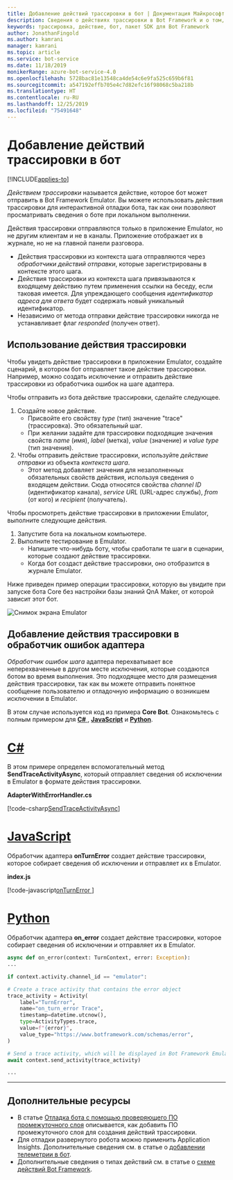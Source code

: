 ```yaml
---
title: Добавление действий трассировки в бот | Документация Майкрософт
description: Сведения о действиях трассировки в Bot Framework и о том, как их использовать.
keywords: трассировка, действие, бот, пакет SDK для Bot Framework
author: JonathanFingold
ms.author: kamrani
manager: kamrani
ms.topic: article
ms.service: bot-service
ms.date: 11/18/2019
monikerRange: azure-bot-service-4.0
ms.openlocfilehash: 5728bac81e13548ca4de54c6e9fa525c659b6f81
ms.sourcegitcommit: a547192effb705e4c7d82efc16f98068c5ba218b
ms.translationtype: HT
ms.contentlocale: ru-RU
ms.lasthandoff: 12/25/2019
ms.locfileid: "75491648"
---
```

# <a name="add-trace-activities-to-your-bot"></a>Добавление действий трассировки в бот

[!INCLUDE[applies-to](../includes/applies-to.md)]

<!-- What is it and why use it -->

_Действием трассировки_ называется действие, которое бот может отправить в Bot Framework Emulator.
Вы можете использовать действия трассировки для интерактивной отладки бота, так как они позволяют просматривать сведения о боте при локальном выполнении.

<!-- Details -->

Действия трассировки отправляются только в приложение Emulator, но не другим клиентам и не в каналы.
Приложение отображает их в журнале, но не на главной панели разговора.

- Действия трассировки из контекста шага отправляются через _обработчики действий отправки_, которые зарегистрированы в контексте этого шага.
- Действия трассировки из контекста шага привязываются к входящему действию путем применения ссылки на беседу, если таковая имеется.
  Для упреждающего сообщения _идентификатор адреса для ответа_ будет содержать новый уникальный идентификатор.
- Независимо от метода отправки действие трассировки никогда не устанавливает флаг _responded_ (получен ответ).

## <a name="to-use-a-trace-activity"></a>Использование действия трассировки

Чтобы увидеть действие трассировки в приложении Emulator, создайте сценарий, в котором бот отправляет такое действие трассировки. Например, можно создать исключение и отправить действие трассировки из обработчика ошибок на шаге адаптера.

Чтобы отправить из бота действие трассировки, сделайте следующее.

1. Создайте новое действие.
   - Присвойте его свойству _type_ (тип) значение "trace" (трассировка). Это обязательный шаг.
   - При желании задайте для трассировки подходящие значения свойств _name_ (имя), _label_ (метка), _value_ (значение) и _value type_ (тип значения).
1. Чтобы отправить действие трассировки, используйте _действие отправки_ из объекта _контекста шага_.
   - Этот метод добавляет значения для незаполненных обязательных свойств действия, используя сведения о входящем действии.
     Сюда относятся свойства _channel ID_ (идентификатор канала), _service URL_ (URL-адрес службы), _from_ (от кого) и _recipient_ (получатель).

Чтобы просмотреть действие трассировки в приложении Emulator, выполните следующие действия.

1. Запустите бота на локальном компьютере.
1. Выполните тестирование в Emulator.
   - Напишите что-нибудь боту, чтобы сработали те шаги в сценарии, которые создают действие трассировки.
   - Когда бот создаст действие трассировки, оно отобразится в журнале Emulator.

Ниже приведен пример операции трассировки, которую вы увидите при запуске бота Core без настройки базы знаний QnA Maker, от которой зависит этот бот.

![Снимок экрана Emulator](./media/using-trace-activities.png)

## <a name="add-a-trace-activity-to-the-adapters-on-error-handler"></a>Добавление действия трассировки в обработчик ошибок адаптера

_Обработчик ошибок шага_ адаптера перехватывает все неперехваченные в другом месте исключения, которые создаются ботом во время выполнения.
Это подходящее место для размещения действия трассировки, так как вы можете отправить понятное сообщение пользователю и отладочную информацию о возникшем исключении в Emulator.

В этом случае используется код из примера **Core Bot**. Ознакомьтесь с полным примером для [**C#** ](https://aka.ms/cs-core-sample), [**JavaScript**](https://aka.ms/js-core-sample) и [**Python**](https://aka.ms/py-core-sample).

# <a name="ctabcsharp"></a>[C#](#tab/csharp)

В этом примере определен вспомогательный метод **SendTraceActivityAsync**, который отправляет сведения об исключении в Emulator в формате действия трассировки.

**AdapterWithErrorHandler.cs**

[!code-csharp[SendTraceActivityAsync](~/../BotBuilder-Samples/samples/csharp_dotnetcore/13.core-bot/AdapterWithErrorHandler.cs?range=16-51&highlight=33-34)]

# <a name="javascripttabjavascript"></a>[JavaScript](#tab/javascript)

Обработчик адаптера **onTurnError** создает действие трассировки, которое собирает сведения об исключении и отправляет их в Emulator.

**index.js**

[!code-javascript[onTurnError ](~/../BotBuilder-Samples/samples/javascript_nodejs/13.core-bot/index.js?range=35-57&highlight=8-14)]

# <a name="pythontabpython"></a>[Python](#tab/python)

Обработчик адаптера **on_error** создает действие трассировки, которое собирает сведения об исключении и отправляет их в Emulator.
```python
async def on_error(context: TurnContext, error: Exception):
...

if context.activity.channel_id == "emulator":

# Create a trace activity that contains the error object
trace_activity = Activity(
    label="TurnError",
    name="on_turn_error Trace",
    timestamp=datetime.utcnow(),
    type=ActivityTypes.trace,
    value=f"{error}",
    value_type="https://www.botframework.com/schemas/error",
)

# Send a trace activity, which will be displayed in Bot Framework Emulator
await context.send_activity(trace_activity)

...
```
---

## <a name="additional-resources"></a>Дополнительные ресурсы

- В статье [Отладка бота с помощью проверяющего ПО промежуточного слоя](../bot-service-debug-inspection-middleware.md) описывается, как добавить ПО промежуточного слоя для создания действий трассировки.
- Для отладки развернутого робота можно применить Application Insights. Дополнительные сведения см. в статье о [добавлении телеметрии в бот](bot-builder-telemetry.md).
- Дополнительные сведения о типах действий см. в статье о [схеме действий Bot Framework](https://aka.ms/botSpecs-activitySchema).
